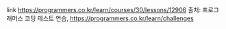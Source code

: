 link https://programmers.co.kr/learn/courses/30/lessons/12906
출처: 프로그래머스 코딩 테스트 연습, https://programmers.co.kr/learn/challenges
